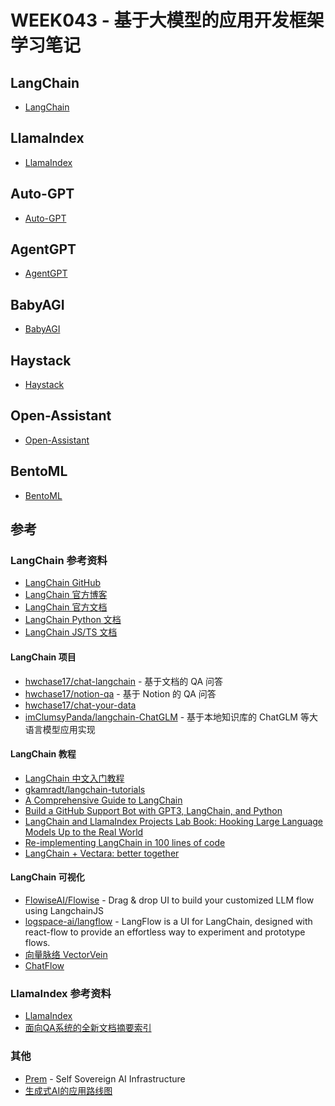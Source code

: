 # WEEK043 - 基于大模型的应用开发框架学习笔记

## LangChain

* [LangChain](https://github.com/hwchase17/langchain)

## LlamaIndex

* [LlamaIndex](https://github.com/jerryjliu/llama_index)

## Auto-GPT

* [Auto-GPT](https://github.com/Significant-Gravitas/Auto-GPT)

## AgentGPT

* [AgentGPT](https://github.com/reworkd/AgentGPT)

## BabyAGI

* [BabyAGI](https://github.com/yoheinakajima/babyagi)

## Haystack

* [Haystack](https://github.com/deepset-ai/haystack)

## Open-Assistant

* [Open-Assistant](https://github.com/LAION-AI/Open-Assistant)

## BentoML

* [BentoML](https://github.com/bentoml/BentoML)

## 参考

### LangChain 参考资料

* [LangChain GitHub](https://github.com/hwchase17/langchain)
* [LangChain 官方博客](https://blog.langchain.dev/)
* [LangChain 官方文档](https://docs.langchain.com/docs/)
* [LangChain Python 文档](https://python.langchain.com/docs)
* [LangChain JS/TS 文档](https://js.langchain.com/docs)

#### LangChain 项目

* [hwchase17/chat-langchain](https://github.com/hwchase17/chat-langchain) - 基于文档的 QA 问答
* [hwchase17/notion-qa](https://github.com/hwchase17/notion-qa) - 基于 Notion 的 QA 问答
* [hwchase17/chat-your-data](https://github.com/hwchase17/chat-your-data)
* [imClumsyPanda/langchain-ChatGLM](https://github.com/imClumsyPanda/langchain-ChatGLM) - 基于本地知识库的 ChatGLM 等大语言模型应用实现

#### LangChain 教程

* [LangChain 中文入门教程](https://github.com/liaokongVFX/LangChain-Chinese-Getting-Started-Guide)
* [gkamradt/langchain-tutorials](https://github.com/gkamradt/langchain-tutorials)
* [A Comprehensive Guide to LangChain](https://nathankjer.com/introduction-to-langchain/)
* [Build a GitHub Support Bot with GPT3, LangChain, and Python](https://dagster.io/blog/chatgpt-langchain)
* [LangChain and LlamaIndex Projects Lab Book: Hooking Large Language Models Up to the Real World](https://leanpub.com/langchain)
* [Re-implementing LangChain in 100 lines of code](https://blog.scottlogic.com/2023/05/04/langchain-mini.html)
* [LangChain + Vectara: better together](https://blog.langchain.dev/langchain-vectara-better-together/)

#### LangChain 可视化

* [FlowiseAI/Flowise](https://github.com/FlowiseAI/Flowise) - Drag & drop UI to build your customized LLM flow using LangchainJS
* [logspace-ai/langflow](https://github.com/logspace-ai/langflow) - LangFlow is a UI for LangChain, designed with react-flow to provide an effortless way to experiment and prototype flows.
* [向量脉络 VectorVein](https://github.com/AndersonBY/vector-vein)
* [ChatFlow](https://github.com/prompt-engineering/chat-flow)

### LlamaIndex 参考资料

* [LlamaIndex](https://github.com/jerryjliu/llama_index)
* [面向QA系统的全新文档摘要索引](https://mp.weixin.qq.com/s/blDKylt4FyZfeSIV6M1d2g)

### 其他

* [Prem](https://github.com/premAI-io/prem-app/) - Self Sovereign AI Infrastructure
* [生成式AI的应用路线图](https://github.com/SeedV/generative-ai-roadmap)
